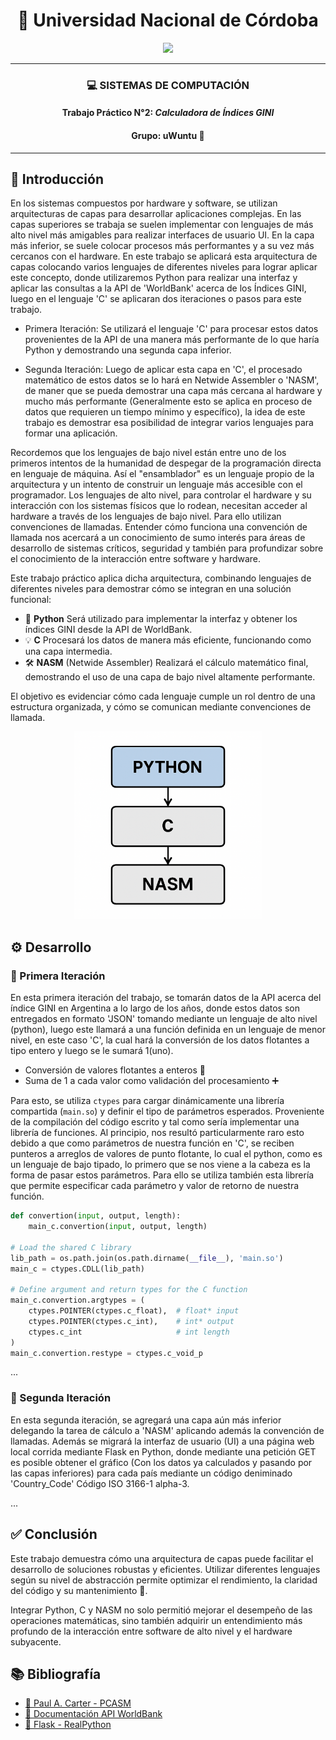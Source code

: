
<h1 align="center">📘 Universidad Nacional de Córdoba</h1>

<p align="center">
  <img src="https://cybersecurityhub.cordoba.gob.ar/wp-content/uploads/2022/02/FCEFyN-Duotono_tagline-Javier-Jorge.png" width="400"/>
</p>

---

<h3 align="center">💻 SISTEMAS DE COMPUTACIÓN</h3>
<h4 align="center">Trabajo Práctico N°2: <em>Calculadora de Índices GINI</em></h4>
<h4 align="center">Grupo: <strong>uWuntu</strong> 🚀</h4>

---

## 📌 Introducción

En los sistemas compuestos por hardware y software, se utilizan arquitecturas de capas para desarrollar aplicaciones complejas. En las capas superiores se trabaja se suelen implementar con lenguajes de más alto nivel más amigables para realizar interfaces de usuario UI. En la capa más inferior, se suele colocar procesos más performantes y a su vez más cercanos con el hardware.
En este trabajo se aplicará esta arquitectura de capas colocando varios lenguajes de diferentes niveles para lograr aplicar este concepto, donde utilizaremos Python para realizar una interfaz y aplicar las consultas a la API de 'WorldBank' acerca de los Índices GINI, luego en el lenguaje 'C' se aplicaran dos iteraciones o pasos para este trabajo.

* Primera Iteración: Se utilizará el lenguaje 'C' para procesar estos datos provenientes de la API de una manera más performante de lo que haría Python y demostrando una segunda capa inferior.
  
* Segunda Iteración: Luego de aplicar esta capa en 'C', el procesado matemático de estos datos se lo hará en Netwide Assembler o 'NASM', de maner que se pueda demostrar una capa más cercana al hardware y mucho más performante (Generalmente esto se aplica en proceso de datos que requieren un tiempo mínimo y específico), la idea de este trabajo es demostrar esa posibilidad de integrar varios lenguajes para formar una aplicación.
  
Recordemos que los lenguajes de bajo nivel están entre uno de los primeros intentos de la humanidad de despegar de la programación directa en lenguaje de máquina. Así el "ensamblador" es un lenguaje propio de la arquitectura y un intento de construir un lenguaje más accesible con el programador.
Los lenguajes de alto nivel, para controlar el hardware y su interacción con los sistemas físicos que lo rodean, necesitan acceder al hardware a través de los lenguajes de bajo nivel. Para ello utilizan convenciones de llamadas.
Entender cómo funciona una convención de llamada nos acercará a un conocimiento de sumo interés para áreas de desarrollo de sistemas críticos, seguridad y también para profundizar sobre el conocimiento de la interacción entre software y hardware.

Este trabajo práctico aplica dicha arquitectura, combinando lenguajes de diferentes niveles para demostrar cómo se integran en una solución funcional:

- 🐍 **Python** Será utilizado para implementar la interfaz y obtener los índices GINI desde la API de WorldBank.
- 💡 **C** Procesará los datos de manera más eficiente, funcionando como una capa intermedia.
- 🛠️ **NASM** (Netwide Assembler) Realizará el cálculo matemático final, demostrando el uso de una capa de bajo nivel altamente performante.

El objetivo es evidenciar cómo cada lenguaje cumple un rol dentro de una estructura organizada, y cómo se comunican mediante convenciones de llamada.

<p align="center">
  <img src='./Img/Capas.png' alt='Arquitectura de Capas' width='300'/>
</p>


## ⚙️ Desarrollo

### 🔁 Primera Iteración

En esta primera iteración del trabajo, se tomarán datos de la API acerca del índice GINI en Argentina a lo largo de los años, donde estos datos son entregados en formato 'JSON' tomando mediante un lenguaje de alto nivel (python), luego este llamará a una función definida en un lenguaje de menor nivel, en este caso 'C', la cual hará la conversión de los datos flotantes a tipo entero y luego se le sumará 1(uno).

- Conversión de valores flotantes a enteros 🔢
- Suma de 1 a cada valor como validación del procesamiento ➕

Para esto, se utiliza `ctypes` para cargar dinámicamente una librería compartida (`main.so`) y definir el tipo de parámetros esperados. Proveniente de la compilación del código escrito y tal como sería implementar una librería de funciones. Al principio, nos resultó particularmente raro esto debido a que como parámetros de nuestra función en 'C', se reciben punteros a arreglos de valores de punto flotante, lo cual el python, como es un lenguaje de bajo tipado, lo primero que se nos viene a la cabeza es la forma de pasar estos parámetros. Para ello se utiliza también esta librería que permite especificar cada parámetro y valor de retorno de nuestra función.

```python
def convertion(input, output, length):
    main_c.convertion(input, output, length)

# Load the shared C library
lib_path = os.path.join(os.path.dirname(__file__), 'main.so')
main_c = ctypes.CDLL(lib_path)

# Define argument and return types for the C function
main_c.convertion.argtypes = (
    ctypes.POINTER(ctypes.c_float),  # float* input
    ctypes.POINTER(ctypes.c_int),    # int* output
    ctypes.c_int                     # int length
)
main_c.convertion.restype = ctypes.c_void_p

```

...

### 🧮 Segunda Iteración

En esta segunda iteración, se agregará una capa aún más inferior delegando la tarea de cálculo a 'NASM' aplicando además la convención de llamadas.
Además se migrará la interfaz de usuario (UI) a una página web local corrida mediante Flask en Python, donde mediante una petición GET es posible obtener el gráfico (Con los datos ya calculados y pasando por las capas inferiores) para cada país mediante un código deniminado 'Country_Code' Código ISO 3166-1 alpha-3.


...

## ✅ Conclusión

Este trabajo demuestra cómo una arquitectura de capas puede facilitar el desarrollo de soluciones robustas y eficientes. Utilizar diferentes lenguajes según su nivel de abstracción permite optimizar el rendimiento, la claridad del código y su mantenimiento 🧠.

Integrar Python, C y NASM no solo permitió mejorar el desempeño de las operaciones matemáticas, sino también adquirir un entendimiento más profundo de la interacción entre software de alto nivel y el hardware subyacente.

## 📚 Bibliografía

* [📖 Paul A. Carter - PCASM](http://pacman128.github.io/pcasm/)
* [📄 Documentación API WorldBank](https://documents.worldbank.org/en/publication/documents-reports/api)
* [🐍 Flask - RealPython](https://realpython.com/api-integration-in-python/)

